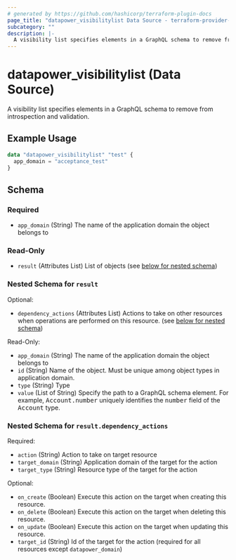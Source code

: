 ```yaml
---
# generated by https://github.com/hashicorp/terraform-plugin-docs
page_title: "datapower_visibilitylist Data Source - terraform-provider-datapower"
subcategory: ""
description: |-
  A visibility list specifies elements in a GraphQL schema to remove from introspection and validation.
---
```


# datapower_visibilitylist (Data Source)

A visibility list specifies elements in a GraphQL schema to remove from introspection and validation.

## Example Usage

```terraform
data "datapower_visibilitylist" "test" {
  app_domain = "acceptance_test"
}
```

<!-- schema generated by tfplugindocs -->
## Schema

### Required

- `app_domain` (String) The name of the application domain the object belongs to

### Read-Only

- `result` (Attributes List) List of objects (see [below for nested schema](#nestedatt--result))

<a id="nestedatt--result"></a>
### Nested Schema for `result`

Optional:

- `dependency_actions` (Attributes List) Actions to take on other resources when operations are performed on this resource. (see [below for nested schema](#nestedatt--result--dependency_actions))

Read-Only:

- `app_domain` (String) The name of the application domain the object belongs to
- `id` (String) Name of the object. Must be unique among object types in application domain.
- `type` (String) Type
- `value` (List of String) Specify the path to a GraphQL schema element. For example, <tt>Account.number</tt> uniquely identifies the <tt>number</tt> field of the <tt>Account</tt> type.

<a id="nestedatt--result--dependency_actions"></a>
### Nested Schema for `result.dependency_actions`

Required:

- `action` (String) Action to take on target resource
- `target_domain` (String) Application domain of the target for the action
- `target_type` (String) Resource type of the target for the action

Optional:

- `on_create` (Boolean) Execute this action on the target when creating this resource.
- `on_delete` (Boolean) Execute this action on the target when deleting this resource.
- `on_update` (Boolean) Execute this action on the target when updating this resource.
- `target_id` (String) Id of the target for the action (required for all resources except `datapower_domain`)
